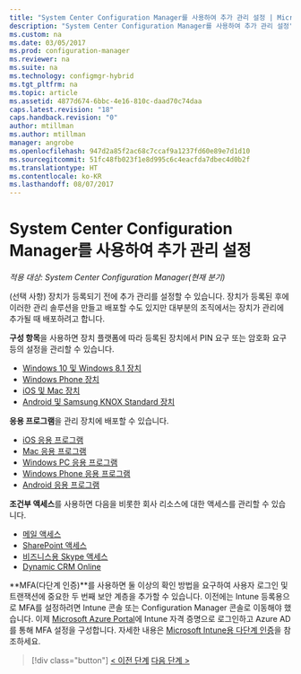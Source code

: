```yaml
---
title: "System Center Configuration Manager를 사용하여 추가 관리 설정 | Microsoft Docs"
description: "System Center Configuration Manager를 사용하여 추가 관리 설정"
ms.custom: na
ms.date: 03/05/2017
ms.prod: configuration-manager
ms.reviewer: na
ms.suite: na
ms.technology: configmgr-hybrid
ms.tgt_pltfrm: na
ms.topic: article
ms.assetid: 4877d674-6bbc-4e16-810c-daad70c74daa
caps.latest.revision: "18"
caps.handback.revision: "0"
author: mtillman
ms.author: mtillman
manager: angrobe
ms.openlocfilehash: 947d2a85f2ac68c7ccaf9a1237fd60e89e7d1d10
ms.sourcegitcommit: 51fc48fb023f1e8d995c6c4eacfda7dbec4d0b2f
ms.translationtype: HT
ms.contentlocale: ko-KR
ms.lasthandoff: 08/07/2017
---
```

# <a name="set-up-additional-management-with-system-center-configuration-manager"></a>System Center Configuration Manager를 사용하여 추가 관리 설정

*적용 대상: System Center Configuration Manager(현재 분기)*

(선택 사항) 장치가 등록되기 전에 추가 관리를 설정할 수 있습니다. 장치가 등록된 후에 이러한 관리 솔루션을 만들고 배포할 수도 있지만 대부분의 조직에서는 장치가 관리에 추가될 때 배포하려고 합니다.

**구성 항목**을 사용하면 장치 플랫폼에 따라 등록된 장치에서 PIN 요구 또는 암호화 요구 등의 설정을 관리할 수 있습니다.
- [Windows 10 및 Windows 8.1 장치](create-configuration-items-for-windows-8.1-and-windows-10-devices-managed-without-the-client.md)
- [Windows Phone 장치](create-configuration-items-for-windows-phone-devices-managed-without-the-client.md)
- [iOS 및 Mac 장치](create-configuration-items-for-ios-and-mac-os-x-devices-managed-without-the-client.md)
- [Android 및 Samsung KNOX Standard 장치](create-configuration-items-for-android-and-samsung-knox-devices-managed-without-the-client.md)

**응용 프로그램**을 관리 장치에 배포할 수 있습니다.
- [iOS 응용 프로그램](creating-ios-applications.md)
- [Mac 응용 프로그램](../../apps/get-started/creating-mac-computer-applications.md)
- [Windows PC 응용 프로그램](../../apps/get-started/creating-windows-applications.md)
- [Windows Phone 응용 프로그램](creating-windows-phone-applications.md)
- [Android 응용 프로그램](creating-android-applications.md)

**조건부 액세스**를 사용하면 다음을 비롯한 회사 리소스에 대한 액세스를 관리할 수 있습니다.  
- [메일 액세스](manage-email-access.md)
- [SharePoint 액세스](manage-sharepoint-online-access.md)
- [비즈니스용 Skype 액세스](manage-skype-for-business-online-access.md)
- [Dynamic CRM Online](manage-dynamics-crm-online-access.md)

**MFA(다단계 인증)**를 사용하면 둘 이상의 확인 방법을 요구하여 사용자 로그인 및 트랜잭션에 중요한 두 번째 보안 계층을 추가할 수 있습니다.
이전에는 Intune 등록용으로 MFA를 설정하려면 Intune 콘솔 또는 Configuration Manager 콘솔로 이동해야 했습니다. 이제 [Microsoft Azure Portal](https://manage.windowsazure.com)에 Intune 자격 증명으로 로그인하고 Azure AD를 통해 MFA 설정을 구성합니다. 자세한 내용은 [Microsoft Intune용 다단계 인증](https://aka.ms/mfa_ad)을 참조하세요.

> [!div class="button"]
[< 이전 단계](enable-platform-enrollment.md)  [다음 단계 >](verify-mdm-configuration.md)
